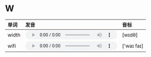 
# W

| 单词  | 发音 | 音标 |
| :-- | :-- | :-- |
| width | <audio :src="$withBase('/audio/width.mp3')" controls="controls"></audio> | [wɪdθ] |
| wifi | <audio :src="$withBase('/audio/wifi.mp3')" controls="controls"></audio> | ['waɪ faɪ] |

<style lang="css">
audio {
  height: 30px;
}

@media screen and (max-width: 720px){
  audio { 
    width: 20px; 
  } 
}
</style>
